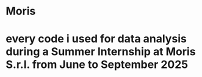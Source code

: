# Moris

# every code i used for data analysis during a Summer Internship at Moris S.r.l. from June to September 2025
